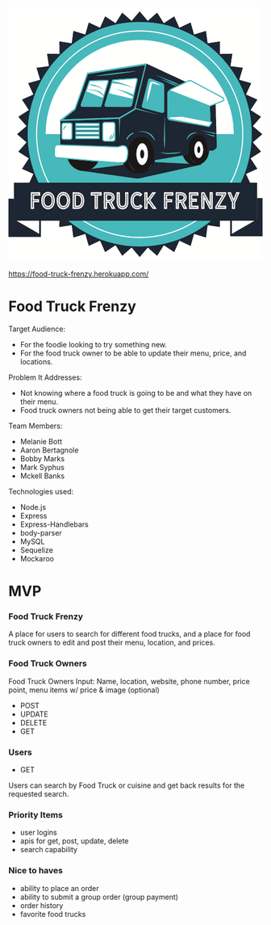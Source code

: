 
![Food Truck Frenzy Logo](/public/assets/img/food_truck_logo_blue.png) 


https://food-truck-frenzy.herokuapp.com/

# Food Truck Frenzy 

Target Audience:

* For the foodie looking to try something new.
* For the food truck owner to be able to update their menu, price, and locations.
  
Problem It Addresses:

* Not knowing where a food truck is going to be and what they have on their menu.
* Food truck owners not being able to get their target customers.


Team Members:

* Melanie Bott
* Aaron Bertagnole
* Bobby Marks
* Mark Syphus
* Mckell Banks
  
 Technologies used:

* Node.js
* Express
* Express-Handlebars
* body-parser
* MySQL
* Sequelize
* Mockaroo

# MVP

### Food Truck Frenzy

A place for users to search for different food trucks, and a place for food truck owners to edit and post their menu, location, and prices.


### Food Truck Owners

Food Truck Owners Input:
Name, location, website, phone number, price point, menu items w/ price & image (optional)

* POST
* UPDATE
* DELETE
* GET

### Users

* GET

Users can search by Food Truck or cuisine and get back results for the requested search.

### Priority Items

* user logins
* apis for get, post, update, delete
* search capability

### Nice to haves

* ability to place an order
* ability to submit a group order (group payment)
* order history
* favorite food trucks

